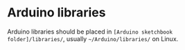 # Arduino libraries

Arduino libraries should be placed in `[Arduino sketchbook folder]/libraries/`, usually `~/Arduino/libraries/` on Linux.
